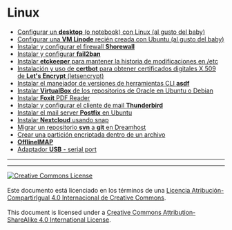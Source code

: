 # Linux

* [Configurar un **desktop** (o notebook) con Linux (al gusto del
baby)](DesktopBaby.md)
* [Configurar una **VM Linode** recién creada con Ubuntu (al gusto del
baby)](VMUbuntuBaby.md)
* [Instalar y configurar el firewall **Shorewall**](Shorewall.md)
* [Instalar y configurar **fail2ban**](Fail2ban.md)
* [Instalar **etckeeper** para mantener la historia de modificaciones en
/etc](Etckeeper.md)
* [Instalación y uso de **certbot** para obtener certificados digitales X.509 de
**Let's Encrypt** (letsencrypt)](LetsencryptCertbot.md)
* [Instalar el manejador de versiones de herramientas CLI **asdf**](asdf.md)
* [Instalar **VirtualBox** de los repositorios de Oracle en Ubuntu o
Debian](OracleVirtualBox.md)
* [Instalar **Foxit** PDF Reader](Foxit.md)
* [Instalar y configurar el cliente de mail
**Thunderbird**](ThunderbirdFlatpak.md)
* [Instalar el mail server **Postfix** en Ubuntu](Postfix.md)
* [Instalar **Nextcloud** usando snap](NextcloudSnap.md)
* [Migrar un repositorio **svn** a **git** en Dreamhost](GitHostingDreamhost.md)
* [Crear una partición encriptada dentro de un
archivo](EncryptedPartitionInFile.md)
* [**OfflineIMAP**](OfflineIMAP.md)
* [Adaptador **USB** - serial port](USBserial.md)
___
<!-- LICENSE -->
___
<a rel="licencia" href="https://creativecommons.org/licenses/by-sa/4.0/deed.es">
<img alt="Creative Commons License" style="border-width:0"
src="https://i.creativecommons.org/l/by-sa/4.0/88x31.png" /></a>
<br /><br />
Este documento está licenciado en los términos de una <a rel="licencia"
href="https://creativecommons.org/licenses/by-sa/4.0/deed.es">
Licencia Atribución-CompartirIgual 4.0 Internacional de Creative Commons</a>.
<br /><br />
This document is licensed under a <a rel="license" 
href="https://creativecommons.org/licenses/by-sa/4.0/deed.en">
Creative Commons Attribution-ShareAlike 4.0 International License</a>.
<!-- END --> 
